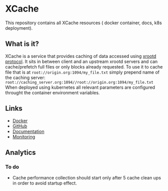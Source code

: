 # XCache
This repository contains all XCache resources ( docker container, docs, k8s deployment).

## What is it? 

XCache is a service that provides caching of data accessed using [xrootd protocol](http://xrootd.org/). It sits in between client and an upstream xrootd servers and can cache/prefetch full files or only blocks already requested. To use it to cache file that is at ```root://origin.org:1094/my_file.txt``` simply prepend name of the caching server:  ```root://caching_server.org:1094//root://origin.org:1094/my_file.txt``` When deployed using kubernetes all relevant parameters are configured throught the container environment variables.

## Links
*   [Docker](https://hub.docker.com/r/slateci/xcache/)
*   [GitHub](https://github.com/slateci/XCache)
*   [Documentation](http://slateci.io/XCache/)
*   [Monitoring](http://atlas-kibana-dev.mwt2.org/goto/f6bac2569c885896a607dc047b190b6d)

## Analytics

### To do
* Cache performance collection should start only after 5 cache clean ups in order to avoid startup effect. 
